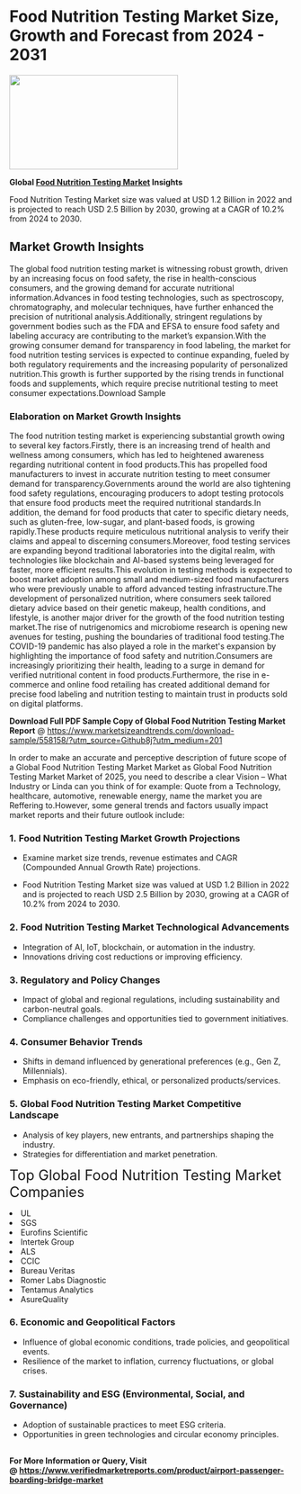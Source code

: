<H1>Food Nutrition Testing Market Size, Growth and Forecast from 2024 - 2031</H1><img class="aligncenter size-medium wp-image-584254" src="https://thirdeyenews.in/wp-content/uploads/2024/09/Global-Market-Research-300x168.jpeg" alt="" width="300" height="168" /><p><strong>Global&nbsp;<a href="https://www.marketsizeandtrends.com/download-sample/558158/?utm_source=Github8j?utm_medium=201">Food Nutrition Testing Market</a> Insights</strong></p><p>Food Nutrition Testing Market size was valued at USD 1.2 Billion in 2022 and is projected to reach USD 2.5 Billion by 2030, growing at a CAGR of 10.2% from 2024 to 2030.</p><p><h2>Market Growth Insights</h2> The global food nutrition testing market is witnessing robust growth, driven by an increasing focus on food safety, the rise in health-conscious consumers, and the growing demand for accurate nutritional information.Advances in food testing technologies, such as spectroscopy, chromatography, and molecular techniques, have further enhanced the precision of nutritional analysis.Additionally, stringent regulations by government bodies such as the FDA and EFSA to ensure food safety and labeling accuracy are contributing to the market’s expansion.With the growing consumer demand for transparency in food labeling, the market for food nutrition testing services is expected to continue expanding, fueled by both regulatory requirements and the increasing popularity of personalized nutrition.This growth is further supported by the rising trends in functional foods and supplements, which require precise nutritional testing to meet consumer expectations.Download Sample <h3>Elaboration on Market Growth Insights</h3> The food nutrition testing market is experiencing substantial growth owing to several key factors.Firstly, there is an increasing trend of health and wellness among consumers, which has led to heightened awareness regarding nutritional content in food products.This has propelled food manufacturers to invest in accurate nutrition testing to meet consumer demand for transparency.Governments around the world are also tightening food safety regulations, encouraging producers to adopt testing protocols that ensure food products meet the required nutritional standards.In addition, the demand for food products that cater to specific dietary needs, such as gluten-free, low-sugar, and plant-based foods, is growing rapidly.These products require meticulous nutritional analysis to verify their claims and appeal to discerning consumers.Moreover, food testing services are expanding beyond traditional laboratories into the digital realm, with technologies like blockchain and AI-based systems being leveraged for faster, more efficient results.This evolution in testing methods is expected to boost market adoption among small and medium-sized food manufacturers who were previously unable to afford advanced testing infrastructure.The development of personalized nutrition, where consumers seek tailored dietary advice based on their genetic makeup, health conditions, and lifestyle, is another major driver for the growth of the food nutrition testing market.The rise of nutrigenomics and microbiome research is opening new avenues for testing, pushing the boundaries of traditional food testing.The COVID-19 pandemic has also played a role in the market's expansion by highlighting the importance of food safety and nutrition.Consumers are increasingly prioritizing their health, leading to a surge in demand for verified nutritional content in food products.Furthermore, the rise in e-commerce and online food retailing has created additional demand for precise food labeling and nutrition testing to maintain trust in products sold on digital platforms.</p><p><span class=""><strong>Download Full PDF Sample Copy of Global Food Nutrition Testing Market Report</strong> @ <a href="https://www.marketsizeandtrends.com/download-sample/558158/?utm_source=Github8j?utm_medium=201" target="_blank">https://www.marketsizeandtrends.com/download-sample/558158/?utm_source=Github8j?utm_medium=201</a></span></p><p>In order to make an accurate and perceptive description of future scope of a Global&nbsp;Food Nutrition Testing Market Market as Global&nbsp;Food Nutrition Testing Market Market of 2025, you need to describe a clear Vision &ndash; What Industry or Linda can you think of for example: Quote from a Technology, healthcare, automotive, renewable energy, name the market you are Reffering to.However, some general trends and factors usually impact market reports and their future outlook include:</p><h3>1.&nbsp;<strong>Food Nutrition Testing Market Growth Projections</strong></h3><ul><li>Examine market size trends, revenue estimates and CAGR (Compounded Annual Growth Rate) projections.</li><li><p>Food Nutrition Testing Market size was valued at USD 1.2 Billion in 2022 and is projected to reach USD 2.5 Billion by 2030, growing at a CAGR of 10.2% from 2024 to 2030.</p></li></ul><h3>2.&nbsp;<strong>Food Nutrition Testing Market Technological Advancements</strong></h3><ul><li>Integration of AI, IoT, blockchain, or automation in the industry.</li><li>Innovations driving cost reductions or improving efficiency.</li></ul><h3>3.&nbsp;<strong>Regulatory and Policy Changes</strong></h3><ul><li>Impact of global and regional regulations, including sustainability and carbon-neutral goals.</li><li>Compliance challenges and opportunities tied to government initiatives.</li></ul><h3>4.&nbsp;<strong>Consumer Behavior Trends</strong></h3><ul><li>Shifts in demand influenced by generational preferences (e.g., Gen Z, Millennials).</li><li>Emphasis on eco-friendly, ethical, or personalized products/services.</li></ul><h3>5.&nbsp;<strong>Global Food Nutrition Testing Market Competitive Landscape</strong></h3><ul><li>Analysis of key players, new entrants, and partnerships shaping the industry.</li><li>Strategies for differentiation and market penetration.</li></ul><p data-pm-slice="1 1 []"><span style="color: inherit; font-family: inherit; font-size: 25px;">Top Global Food Nutrition Testing Market Companies</span></p><div class="" data-test-id=""><p><li>UL</li><li> SGS</li><li> Eurofins Scientific</li><li> Intertek Group</li><li> ALS</li><li> CCIC</li><li> Bureau Veritas</li><li> Romer Labs Diagnostic</li><li> Tentamus Analytics</li><li> AsureQuality</li></p></div><h3>6.&nbsp;<strong>Economic and Geopolitical Factors</strong></h3><ul><li>Influence of global economic conditions, trade policies, and geopolitical events.</li><li>Resilience of the market to inflation, currency fluctuations, or global crises.</li></ul><h3>7.&nbsp;<strong>Sustainability and ESG (Environmental, Social, and Governance)</strong></h3><ul><li>Adoption of sustainable practices to meet ESG criteria.</li><li>Opportunities in green technologies and circular economy principles.</li></ul><h2><strong style="font-size: 14px;">For More Information or Query, Visit @&nbsp;</strong><a style="background-color: #ffffff; font-size: 14px;" href="https://www.marketsizeandtrends.com/report/food-nutrition-testing-market/" target="_blank">https://www.verifiedmarketreports.com/product/airport-passenger-boarding-bridge-market</a></h2>
